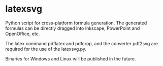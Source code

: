 # latexsvg
Python script for cross-platform formula generation. The generated formulas can be directly dragged into Inkscape, PowerPoint and OpenOffice, etc.

The latex command pdflatex and pdfcrop, and the converter pdf2svg are required for the use of the latexsvg.py.

Binaries for Windows and Linux will be published in the future.
